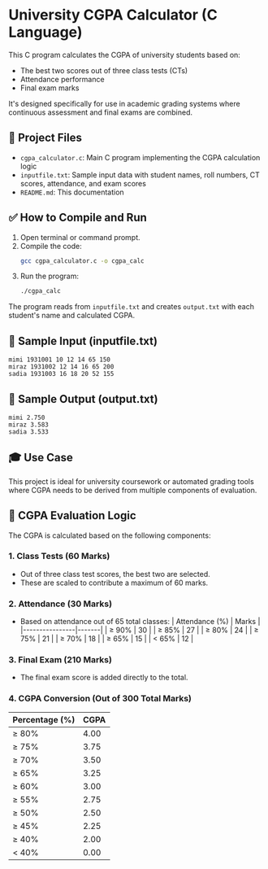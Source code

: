 
# University CGPA Calculator (C Language)

This C program calculates the CGPA of university students based on:
- The best two scores out of three class tests (CTs)
- Attendance performance
- Final exam marks

It's designed specifically for use in academic grading systems where continuous assessment and final exams are combined.

## 📂 Project Files

- `cgpa_calculator.c`: Main C program implementing the CGPA calculation logic
- `inputfile.txt`: Sample input data with student names, roll numbers, CT scores, attendance, and exam scores
- `README.md`: This documentation

## ✅ How to Compile and Run

1. Open terminal or command prompt.
2. Compile the code:
   ```bash
   gcc cgpa_calculator.c -o cgpa_calc
   ```
3. Run the program:
   ```bash
   ./cgpa_calc
   ```

The program reads from `inputfile.txt` and creates `output.txt` with each student's name and calculated CGPA.

## 📌 Sample Input (inputfile.txt)

```
mimi 1931001 10 12 14 65 150
miraz 1931002 12 14 16 65 200
sadia 1931003 16 18 20 52 155
```

## 📌 Sample Output (output.txt)

```
mimi 2.750
miraz 3.583
sadia 3.533
```

## 🎓 Use Case

This project is ideal for university coursework or automated grading tools where CGPA needs to be derived from multiple components of evaluation.

## 🧮 CGPA Evaluation Logic

The CGPA is calculated based on the following components:

### 1. Class Tests (60 Marks)
- Out of three class test scores, the best two are selected.
- These are scaled to contribute a maximum of 60 marks.

### 2. Attendance (30 Marks)
- Based on attendance out of 65 total classes:
  | Attendance (%) | Marks |
  |----------------|-------|
  | ≥ 90%          | 30    |
  | ≥ 85%          | 27    |
  | ≥ 80%          | 24    |
  | ≥ 75%          | 21    |
  | ≥ 70%          | 18    |
  | ≥ 65%          | 15    |
  | < 65%          | 12    |

### 3. Final Exam (210 Marks)
- The final exam score is added directly to the total.

### 4. CGPA Conversion (Out of 300 Total Marks)
| Percentage (%) | CGPA  |
|----------------|-------|
| ≥ 80%          | 4.00  |
| ≥ 75%          | 3.75  |
| ≥ 70%          | 3.50  |
| ≥ 65%          | 3.25  |
| ≥ 60%          | 3.00  |
| ≥ 55%          | 2.75  |
| ≥ 50%          | 2.50  |
| ≥ 45%          | 2.25  |
| ≥ 40%          | 2.00  |
| < 40%          | 0.00  |

